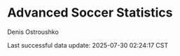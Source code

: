 # Advanced Soccer Statistics
Denis Ostroushko

<!-- gfm -->

Last successful data update: 2025-07-30 02:24:17 CST
